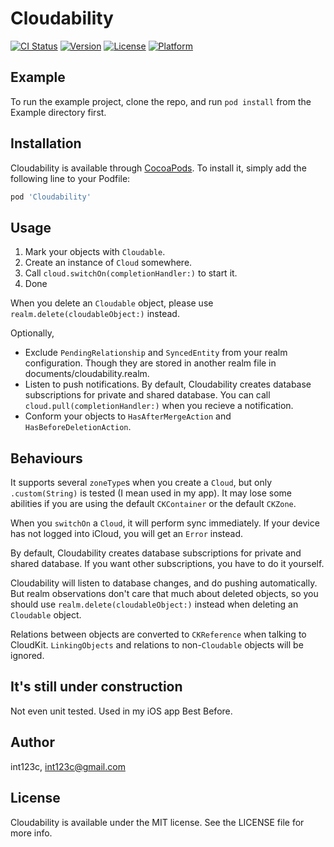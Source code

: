 # Cloudability

[![CI Status](http://img.shields.io/travis/int123c/Cloudability.svg?style=flat)](https://travis-ci.org/int123c/Cloudability)
[![Version](https://img.shields.io/cocoapods/v/Cloudability.svg?style=flat)](http://cocoapods.org/pods/Cloudability)
[![License](https://img.shields.io/cocoapods/l/Cloudability.svg?style=flat)](http://cocoapods.org/pods/Cloudability)
[![Platform](https://img.shields.io/cocoapods/p/Cloudability.svg?style=flat)](http://cocoapods.org/pods/Cloudability)

## Example

To run the example project, clone the repo, and run `pod install` from the Example directory first.

## Installation

Cloudability is available through [CocoaPods](http://cocoapods.org). To install
it, simply add the following line to your Podfile:

```ruby
pod 'Cloudability'
```

## Usage

1. Mark your objects with `Cloudable`.
2. Create an instance of `Cloud` somewhere.
3. Call `cloud.switchOn(completionHandler:)` to start it.
4. Done

When you delete an `Cloudable` object, please use `realm.delete(cloudableObject:)` instead.

Optionally,

- Exclude `PendingRelationship` and `SyncedEntity` from your realm configuration. Though they are stored in another realm file in documents/cloudability.realm.
- Listen to push notifications.
    By default, Cloudability creates database subscriptions for private and shared database. You can call `cloud.pull(completionHandler:)` when you recieve a notification.
- Conform your objects to `HasAfterMergeAction` and `HasBeforeDeletionAction`.

## Behaviours

It supports several `zoneType`s when you create a `Cloud`, but only `.custom(String)` is tested (I mean used in my app). It may lose some abilities if you are using the default `CKContainer` or the default `CKZone`.

When you `switchOn` a `Cloud`, it will perform sync immediately. If your device has not logged into iCloud, you will get an `Error` instead.

By default, Cloudability creates database subscriptions for private and shared database. If you want other subscriptions, you have to do it yourself.

Cloudability will listen to database changes, and do pushing automatically. But realm observations don't care that much about deleted objects, so you should use  `realm.delete(cloudableObject:)` instead when deleting an `Cloudable` object.

Relations between objects are converted to `CKReference` when talking to CloudKit. `LinkingObjects` and relations to non-`Cloudable` objects will be ignored.

## It's still under construction

Not even unit tested. Used in my iOS app Best Before.

## Author

int123c, int123c@gmail.com

## License

Cloudability is available under the MIT license. See the LICENSE file for more info.

